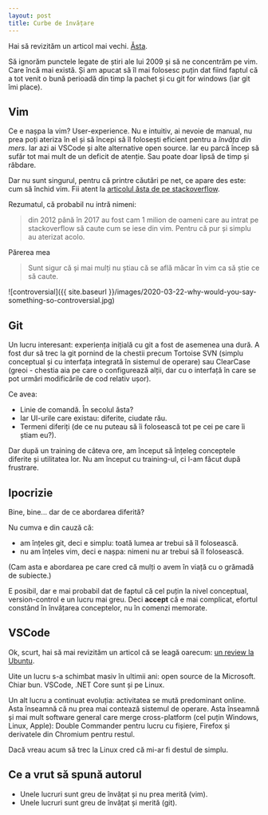 ```yaml
---
layout: post
title: Curbe de învățare
---
```


Hai să revizităm un articol mai vechi. [Ăsta](https://cultivatinro.wordpress.com/2009/10/21/din-it-2/).

Să ignorăm punctele legate de știri ale lui 2009 și să ne concentrăm pe vim.
Care încă mai există. Și am apucat să îl mai folosesc puțin dat fiind faptul că a tot venit o bună perioadă din timp la pachet și cu git for windows (iar git îmi place).

## Vim

Ce e nașpa la vim? User-experience. Nu e intuitiv, ai nevoie de manual, nu prea poți ateriza în el și să începi să îl folosești eficient pentru a _învăța din mers_. Iar azi ai VSCode și alte alternative open source.
Iar eu parcă încep să sufăr tot mai mult de un deficit de atenție. Sau poate doar lipsă de timp și răbdare.

Dar nu sunt singurul, pentru că printre căutări pe net, ce apare des este: cum să închid vim. Fii atent la [articolul ăsta de pe stackoverflow](https://stackoverflow.blog/2017/05/23/stack-overflow-helping-one-million-developers-exit-vim/).

Rezumatul, că probabil nu intră nimeni:
> din 2012 până în 2017 au fost cam 1 milion de oameni care au intrat pe stackoverflow să caute cum se iese din vim. Pentru că pur și simplu au aterizat acolo.

Părerea mea
> Sunt sigur că și mai mulți nu știau că se află măcar în vim ca să știe ce să caute.

![controversial]({{ site.baseurl }}/images/2020-03-22-why-would-you-say-something-so-controversial.jpg)

## Git

Un lucru interesant: experiența inițială cu git a fost de asemenea una dură. A fost dur să trec la git pornind de la chestii precum Tortoise SVN (simplu conceptual și cu interfața integrată în sistemul de operare) sau ClearCase (greoi - chestia aia pe care o configurează alții, dar cu o interfață în care se pot urmări modificările de cod relativ ușor).

Ce avea:

- Linie de comandă. În secolul ăsta?
- Iar UI-urile care existau: diferite, ciudate rău.
- Termeni diferiți (de ce nu puteau să îi folosească tot pe cei pe care îi știam eu?).

Dar după un training de câteva ore, am început să înțeleg conceptele diferite și utilitatea lor. Nu am început cu training-ul, ci l-am făcut după frustrare.

## Ipocrizie

Bine, bine... dar de ce abordarea diferită?

Nu cumva e din cauză că:

- am înțeles git, deci e simplu: toată lumea ar trebui să îl folosească.
- nu am înțeles vim, deci e nașpa: nimeni nu ar trebui să îl folosească.

(Cam asta e abordarea pe care cred că mulți o avem în viață cu o grămadă de subiecte.)

E posibil, dar e mai probabil dat de faptul că cel puțin la nivel conceptual, version-control e un lucru mai greu. Deci **accept** că e mai complicat, efortul constând în învățarea conceptelor, nu în comenzi memorate.

## VSCode

Ok, scurt, hai să mai revizităm un articol că se leagă oarecum: [un review la Ubuntu](https://cultivatinro.wordpress.com/2009/11/18/ubuntu-9-10-review/).

Uite un lucru s-a schimbat masiv în ultimii ani: open source de la Microsoft. Chiar bun. VSCode, .NET Core sunt și pe Linux.

Un alt lucru a continuat evoluția: activitatea se mută predominant online. Asta înseamnă că nu prea mai contează sistemul de operare. Asta înseamnă și mai mult software general care merge cross-platform (cel puțin Windows, Linux, Apple): Double Commander pentru lucru cu fișiere, Firefox și derivatele din Chromium pentru restul.

Dacă vreau acum să trec la Linux cred că mi-ar fi destul de simplu.

## Ce a vrut să spună autorul

- Unele lucruri sunt greu de învățat și nu prea merită (vim).
- Unele lucruri sunt greu de învățat și merită (git).
